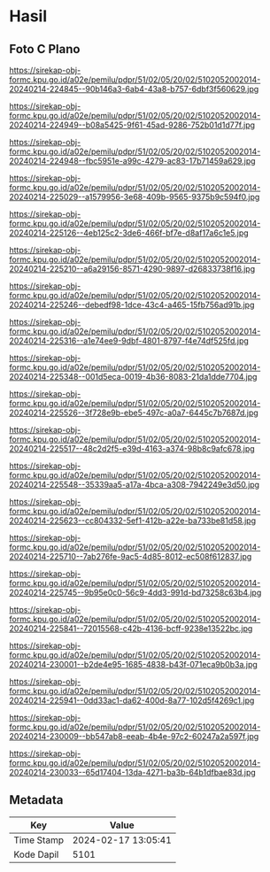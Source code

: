 # Hasil

## Foto C Plano

https://sirekap-obj-formc.kpu.go.id/a02e/pemilu/pdpr/51/02/05/20/02/5102052002014-20240214-224845--90b146a3-6ab4-43a8-b757-6dbf3f560629.jpg

https://sirekap-obj-formc.kpu.go.id/a02e/pemilu/pdpr/51/02/05/20/02/5102052002014-20240214-224949--b08a5425-9f61-45ad-9286-752b01d1d77f.jpg

https://sirekap-obj-formc.kpu.go.id/a02e/pemilu/pdpr/51/02/05/20/02/5102052002014-20240214-224948--fbc5951e-a99c-4279-ac83-17b71459a629.jpg

https://sirekap-obj-formc.kpu.go.id/a02e/pemilu/pdpr/51/02/05/20/02/5102052002014-20240214-225029--a1579956-3e68-409b-9565-9375b9c594f0.jpg

https://sirekap-obj-formc.kpu.go.id/a02e/pemilu/pdpr/51/02/05/20/02/5102052002014-20240214-225126--4eb125c2-3de6-466f-bf7e-d8af17a6c1e5.jpg

https://sirekap-obj-formc.kpu.go.id/a02e/pemilu/pdpr/51/02/05/20/02/5102052002014-20240214-225210--a6a29156-8571-4290-9897-d26833738f16.jpg

https://sirekap-obj-formc.kpu.go.id/a02e/pemilu/pdpr/51/02/05/20/02/5102052002014-20240214-225246--debedf98-1dce-43c4-a465-15fb756ad91b.jpg

https://sirekap-obj-formc.kpu.go.id/a02e/pemilu/pdpr/51/02/05/20/02/5102052002014-20240214-225316--a1e74ee9-9dbf-4801-8797-f4e74df525fd.jpg

https://sirekap-obj-formc.kpu.go.id/a02e/pemilu/pdpr/51/02/05/20/02/5102052002014-20240214-225348--001d5eca-0019-4b36-8083-21da1dde7704.jpg

https://sirekap-obj-formc.kpu.go.id/a02e/pemilu/pdpr/51/02/05/20/02/5102052002014-20240214-225526--3f728e9b-ebe5-497c-a0a7-6445c7b7687d.jpg

https://sirekap-obj-formc.kpu.go.id/a02e/pemilu/pdpr/51/02/05/20/02/5102052002014-20240214-225517--48c2d2f5-e39d-4163-a374-98b8c9afc678.jpg

https://sirekap-obj-formc.kpu.go.id/a02e/pemilu/pdpr/51/02/05/20/02/5102052002014-20240214-225548--35339aa5-a17a-4bca-a308-7942249e3d50.jpg

https://sirekap-obj-formc.kpu.go.id/a02e/pemilu/pdpr/51/02/05/20/02/5102052002014-20240214-225623--cc804332-5ef1-412b-a22e-ba733be81d58.jpg

https://sirekap-obj-formc.kpu.go.id/a02e/pemilu/pdpr/51/02/05/20/02/5102052002014-20240214-225710--7ab276fe-9ac5-4d85-8012-ec508f612837.jpg

https://sirekap-obj-formc.kpu.go.id/a02e/pemilu/pdpr/51/02/05/20/02/5102052002014-20240214-225745--9b95e0c0-56c9-4dd3-991d-bd73258c63b4.jpg

https://sirekap-obj-formc.kpu.go.id/a02e/pemilu/pdpr/51/02/05/20/02/5102052002014-20240214-225841--72015568-c42b-4136-bcff-9238e13522bc.jpg

https://sirekap-obj-formc.kpu.go.id/a02e/pemilu/pdpr/51/02/05/20/02/5102052002014-20240214-230001--b2de4e95-1685-4838-b43f-071eca9b0b3a.jpg

https://sirekap-obj-formc.kpu.go.id/a02e/pemilu/pdpr/51/02/05/20/02/5102052002014-20240214-225941--0dd33ac1-da62-400d-8a77-102d5f4269c1.jpg

https://sirekap-obj-formc.kpu.go.id/a02e/pemilu/pdpr/51/02/05/20/02/5102052002014-20240214-230009--bb547ab8-eeab-4b4e-97c2-60247a2a597f.jpg

https://sirekap-obj-formc.kpu.go.id/a02e/pemilu/pdpr/51/02/05/20/02/5102052002014-20240214-230033--65d17404-13da-4271-ba3b-64b1dfbae83d.jpg


## Metadata

| Key        | Value               |
| ---------- | ------------------- |
| Time Stamp | 2024-02-17 13:05:41 |
| Kode Dapil | 5101                |



